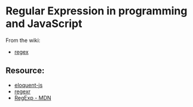 # Regular Expression in programming and JavaScript

From the wiki: 
- [regex](https://github.com/E06-2/lessons/wiki/Programming-Basics#regular-expression)

## Resource:
- [eloquent-js](https://eloquentjavascript.net/09_regexp.html)
- [regexr](https://regexr.com/)
- [RegExp - MDN](https://developer.mozilla.org/en-US/docs/Web/JavaScript/Reference/Global_Objects/RegExp)
